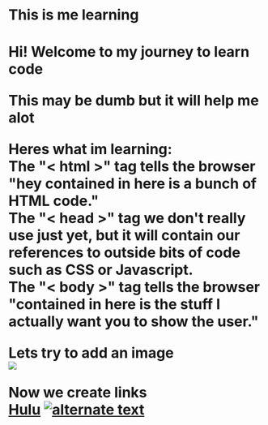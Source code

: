 <h1> This is me learning <h1>
  Hi! Welcome to my journey to learn code
  
<br>

  This may be dumb but it will help me alot
  
<p>
      Heres what im learning:
    <br>
        The "< html >" tag tells the browser "hey contained in here is a bunch of HTML code."
    <br>
        The "< head >" tag we don't really use just yet, but it will contain our references to outside bits of code such as CSS or Javascript.
    <br>
        The "< body >" tag tells the browser "contained in here is the stuff I actually want you to show the user."
    <br>
  <p>
    <p> 
      Lets try to add an image
      <br>
      <img src="https://curriculum-content.s3.amazonaws.com/web-development/circle_logo.jpg">
    <p>
      
  Now we create links
<br>
  <a href=https://www.hulu.com/>Hulu</a>
  <a href=https://www.hulu.com/>
    <img src="https://www.google.com/imgres?imgurl=https%3A%2F%2Fwww.hulu.com%2Fpress%2Fwp-content%2Fuploads%2F2017%2F05%2Fhulu-interactive-rgb-800x600.jpg&imgrefurl=https%3A%2F%2Fwww.hulu.com%2Fpress%2Fbrand-assets%2F&docid=sEFA2s1yElQuvM&tbnid=jR7D74MyF-nbKM%3A&vet=10ahUKEwjkxrmuu8_cAhWkdt8KHYcfATMQMwh4KAAwAA..i&w=800&h=600&bih=703&biw=1280&q=hulu%20logo&ved=0ahUKEwjkxrmuu8_cAhWkdt8KHYcfATMQMwh4KAAwAA&iact=mrc&uact=8"
    alt="alternate text">
    </a>
